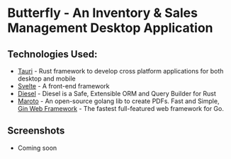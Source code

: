 # Butterfly - An Inventory & Sales Management Desktop Application

## Technologies Used:
 - [Tauri](https://v2.tauri.app/) - Rust framework to develop cross platform applications for both desktop and mobile
 - [Svelte](https://svelte.dev/) - A front-end framework
 - [Diesel](https://gin-gonic.com/) - Diesel is a Safe, Extensible ORM and Query Builder for Rust
 - [Maroto](https://maroto.io/#/) - An open-source golang lib to create PDFs. Fast and Simple, [Gin Web Framework](https://gin-gonic.com/) - The fastest full-featured web framework for Go.

## Screenshots
- Coming soon

